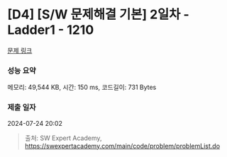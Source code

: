# [D4] [S/W 문제해결 기본] 2일차 - Ladder1 - 1210 

[문제 링크](https://swexpertacademy.com/main/code/problem/problemDetail.do?contestProbId=AV14ABYKADACFAYh) 

### 성능 요약

메모리: 49,544 KB, 시간: 150 ms, 코드길이: 731 Bytes

### 제출 일자

2024-07-24 20:02



> 출처: SW Expert Academy, https://swexpertacademy.com/main/code/problem/problemList.do